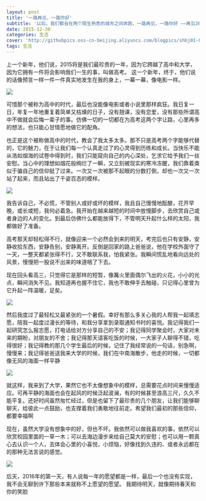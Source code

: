 ```yaml
---
layout: post
title: '一路再见，一路你好'
subtitle: '以后，我们都会在两个陌生熟悉的城市之间奔跑，一路再见，一路你好 ——再见2015，你好2016'
date: 2015-12-30
categories: 生活
cover: 'http://githubpics.oss-cn-beijing.aliyuncs.com/blogpics/shbj01-02.jpg'
tags: 生活
---
```


上一个新年，他们说，2015将是我们最珍贵的一年，因为它跨越了高中和大学，因为它拥有一件将会影响我们一生的事，叫做高考。
这一个新年，终于，他们说的话像预言一样一件一件真实地发生在我的身上，一幕一幕，像电影一样。

![][1]

可惜那个被称为高中的时代，最后也没能像电影或者小说里那样疯狂。我日复一日，年复一年地重复着简单又枯燥的日子，没有翘课，没有恋爱，没有那些所谓高中不做就会后悔一辈子的事。仿佛一切的一切都在为高考这两个字让路，心里再多的想法，也只能心甘情愿地做它的配角。

也正是这个被称做高中的时代，教会了我太多太多。那不只是高考两个字能够代替的，它的魅力，在于让我们每一个认真走过了的心灵得到历练和成长。当快乐不能从浩如烟海的试卷中得到时，我们只能窥向自己的内心深处，乞求它给予我们一丝安慰。当心中的理想如烟花般绚烂了一瞬，又立刻被现实的寒冷冻醒，我们靠着类似于骗自己的信仰挺了过来。一次又一次被那不起眼的分数打倒，却也一次又一次站了起来，而且站出了千姿百态的模样。

![][2]

我告诉自己，不必慌，不管别人或好或坏的模样，我且自己慢慢地酝酿，花开早晚，或长或短，我何必着急。我开始在越来越短的时间中放慢脚步，去欣赏自己或者身边的人的变化。到最后仿佛什么都能放得下，不管明天升起什么样的太阳，我都做好了准备。

高考那天却轻松得不行，就像迎来一个必然会到来的明天，考完后也只有安静，安静收拾东西，安静告别，安静离开。反倒是回家的路上爸爸说，他在学校外面守了一天，一整天都紧张得不行，又不敢联系我，怕我紧张。我瞬间慌乱地看向远处的风景，慢慢把一股说不出来的味道咽了下去。

现在回头看高三，只觉得它是那样的短暂，像篝火里面偶尔飞出的火花，小小的光点，瞬间消失不见。我知道再也握不住它，我也不敢伸手去触碰，只记得心里曾为它升起一阵温暖，足矣。

![][3]

然后我度过了最轻松又最紧张的一个暑假。幸好有那么多关心我的人帮我一起填志愿，陪我一起度过漫长的等待，和我分享拿到录取通知书时的喜悦。我记得我们一起研究怎么报志愿，打电话给对方分享自己的不安；我记得同学聚会时，大家对未来的期盼，对朋友的不舍；我记得那天请客吃饭的时候，一大家子人聊得不错，吃得很好；我记得教的那几个学生最后的时候，记住了我经常说的一句话，别急啊，慢慢来；我记得爸爸送我来大学的时候，我们在中南海散步，他走的时候，一切都像无风的海面一样平静

![][4]

就这样，我来到了大学，果然它也不太像想象中的模样，总需要花点时间来慢慢适应。可再平静的海面也会在起风的时候泛起波澜，有的时候甚至浪高三尺，久久不能平复。还好时间虽然匆忙经过，但是也留下了最珍贵的几个朋友，让我们能够聊聊天，给彼此一点鼓励，也支撑着我们勇敢地往前走。希望我们最初的那些信仰，都要幸福啊

现在，虽然大学没有想象中的好，但也不坏。我依然可以做我喜欢的事，依然可以欣赏校园里面的一草一木；可以去海边漫步来给自己莫大的安慰；也可以用一颗真心去认识一个人，去体会心里的小喜悦，小烦恼，好像找到久违的、或者永远都在的那种无法言说的感觉。

![][5]

后天，2016年的第一天，有人说每一年的愿望都是一样，最后一个也没有实现，我不会无聊到许下那些本来就称不上愿望的愿望。
我期待明天，就像期待春天和你的笑脸


  [1]: http://githubpics.oss-cn-beijing.aliyuncs.com/blogpics/shbj01-01.jpg
  [2]: http://githubpics.oss-cn-beijing.aliyuncs.com/blogpics/shbj01-02.jpg
  [3]: http://githubpics.oss-cn-beijing.aliyuncs.com/blogpics/shbj01-03.jpg
  [4]: http://githubpics.oss-cn-beijing.aliyuncs.com/blogpics/shbj01-04.jpg
  [5]: http://githubpics.oss-cn-beijing.aliyuncs.com/blogpics/shbj01-05.jpg